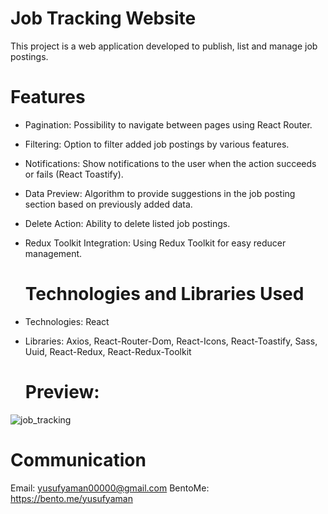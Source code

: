 # Job Tracking Website

This project is a web application developed to publish, list and manage job postings.

# Features
- Pagination: Possibility to navigate between pages using React Router.
- Filtering: Option to filter added job postings by various features.
- Notifications: Show notifications to the user when the action succeeds or fails (React Toastify).
- Data Preview: Algorithm to provide suggestions in the job posting section based on previously added data.
- Delete Action: Ability to delete listed job postings.
- Redux Toolkit Integration: Using Redux Toolkit for easy reducer management.

  # Technologies and Libraries Used

* Technologies: React
* Libraries: Axios, React-Router-Dom, React-Icons, React-Toastify, Sass, Uuid, React-Redux, React-Redux-Toolkit

  # Preview:
![job_tracking](https://github.com/yusufyaman07/job_tracking/assets/148998418/7cc882d1-1ba1-424c-bfd8-d6aad2c067e7)


  # Communication

  Email: yusufyaman00000@gmail.com
  BentoMe: https://bento.me/yusufyaman
  
